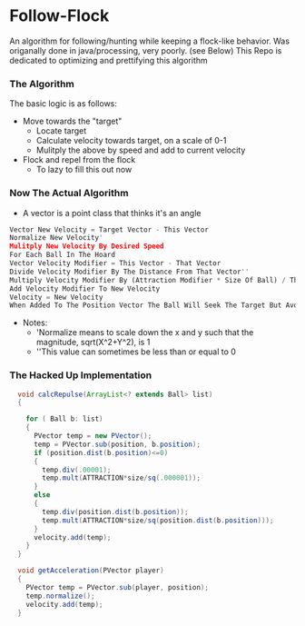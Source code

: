 Follow-Flock
============

An algorithm for following/hunting while keeping a flock-like behavior.
Was origanally done in java/processing, very poorly. (see Below)
This Repo is dedicated to optimizing and prettifying this algorithm

### The Algorithm
The basic logic is as follows:
* Move towards the "target" 
  * Locate target
  * Calculate velocity towards target, on a scale of 0-1
  * Mulitply the above by speed and add to current velocity
* Flock and repel from the flock
  * To lazy to fill this out now

### Now The Actual Algorithm
* A vector is a point class that thinks it's an angle
```python
Vector New Velocity = Target Vector - This Vector
Normalize New Velocity'
Mulitply New Velocity By Desired Speed
For Each Ball In The Hoard
Vector Velocity Modifier = This Vector - That Vector
Divide Velocity Modifier By The Distance From That Vector''
Multiply Velocity Modifier By (Attraction Modifier * Size Of Ball) / The Distance From That Vector
Add Velocity Modifier To New Velocity
Velocity = New Velocity
When Added To The Position Vector The Ball Will Seek The Target But Avoid Collision With The Hoard
```
* Notes:
  * 'Normalize means to scale down the x and y such that the magnitude, sqrt(X^2+Y^2), is 1
  * ''This value can sometimes be less than or equal to 0



### The Hacked Up Implementation
```java
  void calcRepulse(ArrayList<? extends Ball> list)
  {

    for ( Ball b: list)
    {
      PVector temp = new PVector();
      temp = PVector.sub(position, b.position);
      if (position.dist(b.position)<=0)
      {
        temp.div(.00001);   
        temp.mult(ATTRACTION*size/sq(.000001));
      }
      else
      {
        temp.div(position.dist(b.position));   
        temp.mult(ATTRACTION*size/sq(position.dist(b.position)));
      }
      velocity.add(temp);
    }
  }

  void getAcceleration(PVector player)
  {
    PVector temp = PVector.sub(player, position);
    temp.normalize();
    velocity.add(temp);
  }
```
